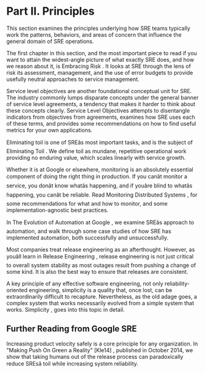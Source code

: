 # Part II. Principles

This section examines the principles underlying how SRE teams typically work the patterns, behaviors, and areas of concern that influence the general domain of SRE operations.

The first chapter in this section, and the most important piece to read if you want to attain the widest-angle picture of what exactly SRE does, and how we reason about it, is Embracing Risk . It looks at SRE through the lens of risk its assessment, management, and the use of error budgets to provide usefully neutral approaches to service management.

Service level objectives are another foundational conceptual unit for SRE. The industry commonly lumps disparate concepts under the general banner of service level agreements, a tendency that makes it harder to think about these concepts clearly. Service Level Objectives attempts to disentangle indicators from objectives from agreements, examines how SRE uses each of these terms, and provides some recommendations on how to find useful metrics for your own applications.

Eliminating toil is one of SREâs most important tasks, and is the subject of Eliminating Toil . We define toil as mundane, repetitive operational work providing no enduring value, which scales linearly with service growth.

Whether it is at Google or elsewhere, monitoring is an absolutely essential component of doing the right thing in production. If you canât monitor a service, you donât know whatâs happening, and if youâre blind to whatâs happening, you canât be reliable. Read Monitoring Distributed Systems , for some recommendations for what and how to monitor, and some implementation-agnostic best practices.

In The Evolution of Automation at Google , we examine SREâs approach to automation, and walk through some case studies of how SRE has implemented automation, both successfully and unsuccessfully.

Most companies treat release engineering as an afterthought. However, as youâll learn in Release Engineering , release engineering is not just critical to overall system stability as most outages result from pushing a change of some kind. It is also the best way to ensure that releases are consistent.

A key principle of any effective software engineering, not only reliability-oriented engineering, simplicity is a quality that, once lost, can be extraordinarily difficult to recapture. Nevertheless, as the old adage goes, a complex system that works necessarily evolved from a simple system that works. Simplicity , goes into this topic in detail.

## Further Reading from Google SRE

Increasing product velocity safely is a core principle for any organization. In "Making Push On Green a Reality" [Kle14] , published in October 2014, we show that taking humans out of the release process can paradoxically reduce SREsâ toil while increasing system reliability.